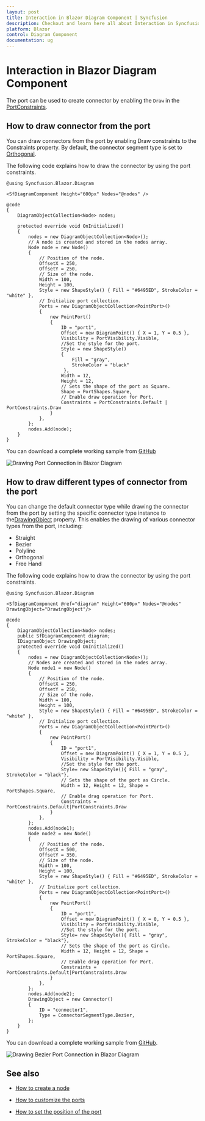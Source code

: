 ```yaml
---
layout: post
title: Interaction in Blazor Diagram Component | Syncfusion
description: Checkout and learn here all about Interaction in Syncfusion Blazor Diagram component and much more details.
platform: Blazor
control: Diagram Component
documentation: ug
---
```


# Interaction in Blazor Diagram Component

The port can be used to create connector by enabling the `Draw` in the [PortConstraints](https://help.syncfusion.com/cr/blazor/Syncfusion.Blazor.Diagram.PortConstraints.html).

## How to draw connector from the port
You can draw connectors from the port by enabling Draw constraints to the Constraints property. By default, the connector segment type is set to [Orthogonal](https://help.syncfusion.com/cr/blazor/Syncfusion.Blazor.Diagram.ConnectorSegmentType.html#Syncfusion_Blazor_Diagram_ConnectorSegmentType_Orthogonal).

The following code explains how to draw the connector by using the port constraints.

```cshtml
@using Syncfusion.Blazor.Diagram

<SfDiagramComponent Height="600px" Nodes="@nodes" />

@code
{
    DiagramObjectCollection<Node> nodes;

    protected override void OnInitialized()
    {
        nodes = new DiagramObjectCollection<Node>();
        // A node is created and stored in the nodes array.
        Node node = new Node()
        {
            // Position of the node.
            OffsetX = 250,
            OffsetY = 250,
            // Size of the node.
            Width = 100,
            Height = 100,
            Style = new ShapeStyle() { Fill = "#6495ED", StrokeColor = "white" },
            // Initialize port collection.
            Ports = new DiagramObjectCollection<PointPort>()
            {
                new PointPort()
                {
                    ID = "port1",
                    Offset = new DiagramPoint() { X = 1, Y = 0.5 },
                    Visibility = PortVisibility.Visible,
                    //Set the style for the port.
                    Style = new ShapeStyle()
                    { 
                        Fill = "gray", 
                        StrokeColor = "black"
                     }, 
                    Width = 12, 
                    Height = 12, 
                    // Sets the shape of the port as Square.
                    Shape = PortShapes.Square,
                    // Enable draw operation for Port.
                    Constraints = PortConstraints.Default | PortConstraints.Draw
                }
            },
        };
        nodes.Add(node);
    }
}
```
You can download a complete working sample from [GitHub](https://github.com/SyncfusionExamples/Blazor-Diagram-Examples/tree/master/UG-Samples/Ports/Interaction/DrawConstraints)

![Drawing Port Connection in Blazor Diagram](../images/blazor-diagram-draw-port-connection.gif)

## How to draw different types of connector from the port

You can change the default connector type while drawing the connector from the port by setting the specific connector type instance to the[DrawingObject](https://help.syncfusion.com/cr/blazor/Syncfusion.Blazor.Diagram.SfDiagramComponent.html#Syncfusion_Blazor_Diagram_SfDiagramComponent_DrawingObject) property. This enables the drawing of various connector types from the port, including:
* Straight
* Bezier
* Polyline
* Orthogonal
* Free Hand


The following code explains how to draw the connector by using the port constraints.

```cshtml
@using Syncfusion.Blazor.Diagram

<SfDiagramComponent @ref="diagram" Height="600px" Nodes="@nodes" DrawingObject="DrawingObject"/>

@code
{
    DiagramObjectCollection<Node> nodes;
    public SfDiagramComponent diagram;
    IDiagramObject DrawingObject;
    protected override void OnInitialized()
    {
        nodes = new DiagramObjectCollection<Node>();
        // Nodes are created and stored in the nodes array.
        Node node1 = new Node()
        {
            // Position of the node.
            OffsetX = 250,
            OffsetY = 250,
            // Size of the node.
            Width = 100,
            Height = 100,
            Style = new ShapeStyle() { Fill = "#6495ED", StrokeColor = "white" },
            // Initialize port collection.
            Ports = new DiagramObjectCollection<PointPort>()
            {
                new PointPort()
                {
                    ID = "port1",
                    Offset = new DiagramPoint() { X = 1, Y = 0.5 },
                    Visibility = PortVisibility.Visible,
                    //Set the style for the port.
                    Style= new ShapeStyle(){ Fill = "gray", StrokeColor = "black"},
                    // Sets the shape of the port as Circle.
                    Width = 12, Height = 12, Shape = PortShapes.Square,
                    // Enable drag operation for Port.
                    Constraints = PortConstraints.Default|PortConstraints.Draw
                }
            },
        };
        nodes.Add(node1);
        Node node2 = new Node()
        {
            // Position of the node.
            OffsetX = 500,
            OffsetY = 350,
            // Size of the node.
            Width = 100,
            Height = 100,
            Style = new ShapeStyle() { Fill = "#6495ED", StrokeColor = "white" },
            // Initialize port collection.
            Ports = new DiagramObjectCollection<PointPort>()
            {
                new PointPort()
                {
                    ID = "port1",
                    Offset = new DiagramPoint() { X = 0, Y = 0.5 },
                    Visibility = PortVisibility.Visible,
                    //Set the style for the port.
                    Style= new ShapeStyle(){ Fill = "gray", StrokeColor = "black"},
                    // Sets the shape of the port as Circle.
                    Width = 12, Height = 12, Shape = PortShapes.Square,
                    // Enable drag operation for Port.
                    Constraints = PortConstraints.Default|PortConstraints.Draw
                }
            },
        };
        nodes.Add(node2);
        DrawingObject = new Connector()
        {
            ID = "connector1",
            Type = ConnectorSegmentType.Bezier,            
        };
    }
}
```
You can download a complete working sample from [GitHub](https://github.com/SyncfusionExamples/Blazor-Diagram-Examples/tree/master/UG-Samples/Ports/Interaction/DrawConstraintsWithDrawingObject).

![Drawing Bezier Port Connection in Blazor Diagram](../images/blazor-diagram-draw-port-connection-bezier.gif)
## See also

* [How to create a node](../nodes/nodes)

* [How to customize the ports](./appearance)

* [How to set the position of the port](./positioning)
